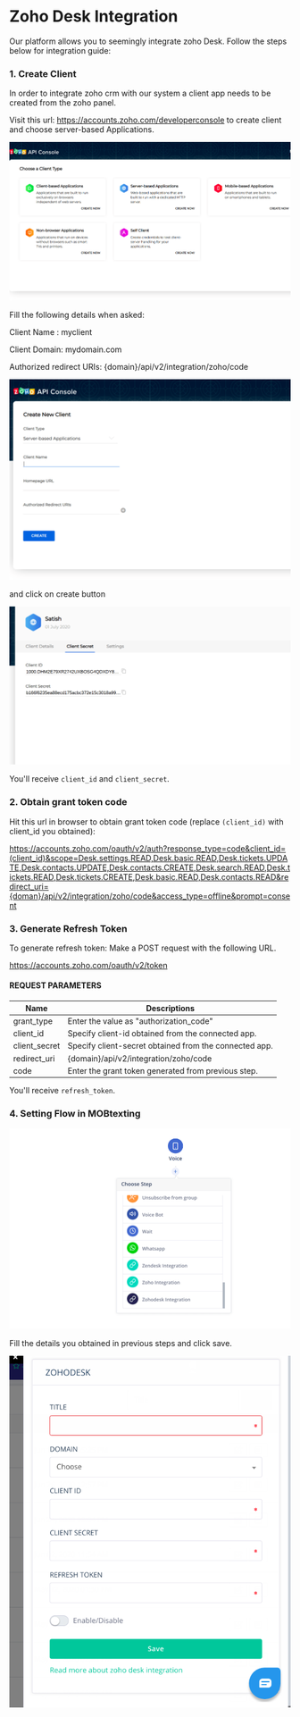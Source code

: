 # Zoho Desk Integration

Our platform allows you to seemingly integrate zoho Desk.
Follow the steps below for integration guide:

### 1. Create Client

In order to integrate zoho crm with our system a client app needs to be created from the zoho panel.

Visit this url: <https://accounts.zoho.com/developerconsole> to create client and choose server-based Applications.

![alt text](/images/docs/integrations/zohodesk1.png)

Fill the following details when asked:

Client Name : myclient

Client Domain: mydomain.com

Authorized redirect URIs: {domain}/api/v2/integration/zoho/code

![alt text](/images/docs/integrations/zohodesk2.png)

and click on create button

![alt text](/images/docs/integrations/zohodesk3.png)

You'll receive `client_id` and `client_secret`.

### 2. Obtain grant token code

Hit this url in browser to obtain grant token code (replace `(client_id)` with client_id you obtained):

<https://accounts.zoho.com/oauth/v2/auth?response_type=code&client_id=(client_id)&scope=Desk.settings.READ,Desk.basic.READ,Desk.tickets.UPDATE,Desk.contacts.UPDATE,Desk.contacts.CREATE,Desk.search.READ,Desk.tickets.READ,Desk.tickets.CREATE,Desk.basic.READ,Desk.contacts.READ&redirect_uri={doman}/api/v2/integration/zoho/code&access_type=offline&prompt=consent>

### 3. Generate Refresh Token

To generate refresh token:
Make a POST request with the following URL.

https://accounts.zoho.com/oauth/v2/token

#### REQUEST PARAMETERS

| Name          | Descriptions                                           |
| ------------- | ------------------------------------------------------ |
| grant_type    | Enter the value as "authorization_code"                |
| client_id     | Specify client-id obtained from the connected app.     |
| client_secret | Specify client-secret obtained from the connected app. |
| redirect_uri  | {domain}/api/v2/integration/zoho/code                  |
| code          | Enter the grant token generated from previous step.    |

You'll receive `refresh_token`.

### 4. Setting Flow in MOBtexting

![alt text](/images/docs/integrations/zohodesk4.png)

Fill the details you obtained in previous steps and click save.

![alt text](/images/docs/integrations/zohodesk5.png)
